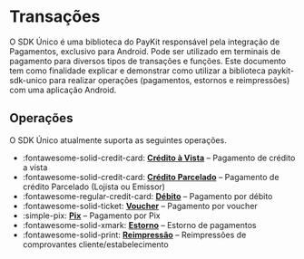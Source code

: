 # Transações

O SDK Único é uma biblioteca do PayKit responsável pela integração de Pagamentos, exclusivo para Android. 
Pode ser utilizado em terminais de pagamento para diversos tipos de transações e funções. 
Este documento tem como finalidade explicar e demonstrar como utilizar a biblioteca paykit-sdk-unico para realizar operações (pagamentos, estornos e reimpressões) com uma aplicação Android.


## Operações

O SDK Único atualmente suporta as seguintes operações.

<div class="grid cards" markdown>

- :fontawesome-solid-credit-card: __[Crédito à Vista]__ – Pagamento de crédito a vista
- :fontawesome-solid-credit-card: __[Crédito Parcelado]__ – Pagamento de crédito Parcelado (Lojista ou Emissor)
- :fontawesome-regular-credit-card: __[Débito]__ – Pagamento por débito
- :fontawesome-solid-ticket: __[Voucher]__ – Pagamento por voucher
- :simple-pix: __[Pix]__ – Pagamento por Pix
- :fontawesome-solid-xmark: __[Estorno]__ – Estorno de pagamentos
- :fontawesome-solid-print: __[Reimpressão]__ – Reimpressões de comprovantes cliente/estabelecimento

</div>

  [Ativação]: ativacao.md
  [Crédito à Vista]: credito-a-vista.md
  [Crédito Parcelado]: credito-parcelado.md
  [Débito]: debito.md
  [Voucher]: voucher.md
  [Pix]: pix.md
  [Estorno]: estorno.md
  [Reimpressão]: reimpressao.md